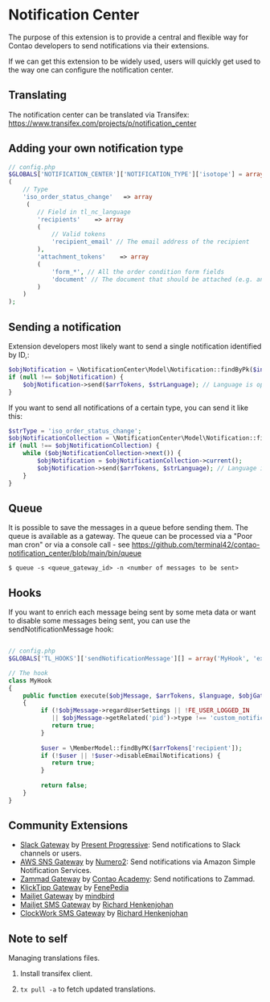Notification Center
===================

The purpose of this extension is to provide a central and flexible way for
Contao developers to send notifications via their extensions.

If we can get this extension to be widely used, users will quickly get used
to the way one can configure the notification center.

## Translating
The notification center can be translated via Transifex: https://www.transifex.com/projects/p/notification_center

## Adding your own notification type

```php
// config.php
$GLOBALS['NOTIFICATION_CENTER']['NOTIFICATION_TYPE']['isotope'] = array
(
    // Type
    'iso_order_status_change'   => array
     (
        // Field in tl_nc_language
        'recipients'    => array
        (
            // Valid tokens
            'recipient_email' // The email address of the recipient
        ),
        'attachment_tokens'    => array
        (
            'form_*', // All the order condition form fields
            'document' // The document that should be attached (e.g. an invoice)
        )
    )
);
```

## Sending a notification

Extension developers most likely want to send a single notification identified by ID,:

```php
$objNotification = \NotificationCenter\Model\Notification::findByPk($intNotificationId);
if (null !== $objNotification) {
    $objNotification->send($arrTokens, $strLanguage); // Language is optional
}
```

If you want to send all notifications of a certain type, you can send it like this:

```php
$strType = 'iso_order_status_change';
$objNotificationCollection = \NotificationCenter\Model\Notification::findByType($strType);
if (null !== $objNotificationCollection) {
    while ($objNotificationCollection->next()) {
        $objNotification = $objNotificationCollection->current();
        $objNotification->send($arrTokens, $strLanguage); // Language is optional
    }
}
```

## Queue

It is possible to save the messages in a queue before sending them. The queue is available
as a gateway. The queue can be processed via a "Poor man cron" or via a console call - see
https://github.com/terminal42/contao-notification_center/blob/main/bin/queue

`$ queue -s <queue_gateway_id> -n <number of messages to be sent>`

## Hooks

If you want to enrich each message being sent by some meta data or want to disable some messages being sent, you can
use the sendNotificationMessage hook:

```php

// config.php
$GLOBALS['TL_HOOKS']['sendNotificationMessage'][] = array('MyHook', 'execute');

// The hook
class MyHook
{
    public function execute($objMessage, $arrTokens, $language, $objGatewayModel)
    {
         if (!$objMessage->regardUserSettings || !FE_USER_LOGGED_IN 
            || $objMessage->getRelated('pid')->type !== 'custom_notification') {
            return true;
         }
         
         $user = \MemberModel::findByPK($arrTokens['recipient']);     
         if (!$user || !$user->disableEmailNotifications) {
            return true;
         }
                      
         return false;
    }
}
```

## Community Extensions

* [Slack Gateway](https://extensions.contao.org/?p=presprog%2Fcontao-slack-notification) by [Present Progressive](https://www.presentprogressive.de): Send notifications to Slack channels or users.
* [AWS SNS Gateway](https://extensions.contao.org/?p=numero2%2Fcontao-notification_center-aws-sns) by [Numero2](https://www.numero2.de): Send notifications via Amazon Simple Notification Services.
* [Zammad Gateway](https://extensions.contao.org/?p=contaoacademy%2Fcontao-zammad-nc-api-bundle) by [Contao Academy](https://contao-academy.de): Send notifications to Zammad.
* [KlickTipp Gateway](https://extensions.contao.org/?p=fenepedia%2Fcontao-klicktipp-gateway) by [FenePedia](https://www.fenepedia.de)
* [Mailjet Gateway](https://extensions.contao.org/?p=mindbird%2Fcontao-notification_center-mailjet) by [mindbird](https://www.mindbird.de)
* [Mailjet SMS Gateway](https://extensions.contao.org/?p=richardhj%2Fcontao-nc-mailjet-sms) by [Richard Henkenjohan](https://github.com/richardhj)
* [ClockWork SMS Gateway](https://extensions.contao.org/?p=richardhj%2Fcontao-notification_center_clockworksms) by [Richard Henkenjohan](https://github.com/richardhj)
## Note to self

Managing translations files.

1. Install transifex client.

2.  `tx pull -a` to fetch updated translations.
